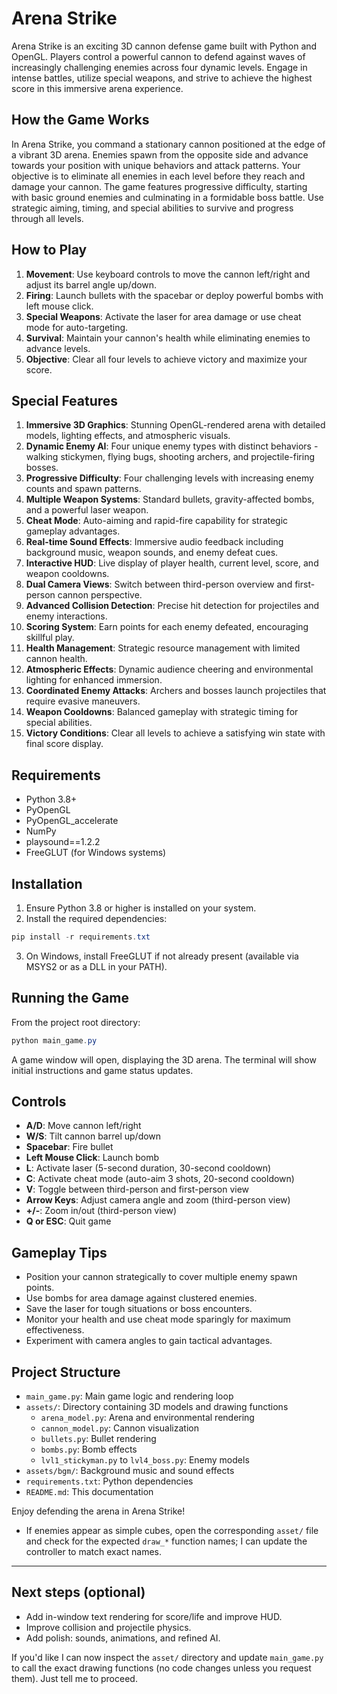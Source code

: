 # Arena Strike

Arena Strike is an exciting 3D cannon defense game built with Python and OpenGL. Players control a powerful cannon to defend against waves of increasingly challenging enemies across four dynamic levels. Engage in intense battles, utilize special weapons, and strive to achieve the highest score in this immersive arena experience.

## How the Game Works

In Arena Strike, you command a stationary cannon positioned at the edge of a vibrant 3D arena. Enemies spawn from the opposite side and advance towards your position with unique behaviors and attack patterns. Your objective is to eliminate all enemies in each level before they reach and damage your cannon. The game features progressive difficulty, starting with basic ground enemies and culminating in a formidable boss battle. Use strategic aiming, timing, and special abilities to survive and progress through all levels.

## How to Play

1. **Movement**: Use keyboard controls to move the cannon left/right and adjust its barrel angle up/down.
2. **Firing**: Launch bullets with the spacebar or deploy powerful bombs with left mouse click.
3. **Special Weapons**: Activate the laser for area damage or use cheat mode for auto-targeting.
4. **Survival**: Maintain your cannon's health while eliminating enemies to advance levels.
5. **Objective**: Clear all four levels to achieve victory and maximize your score.

## Special Features

1. **Immersive 3D Graphics**: Stunning OpenGL-rendered arena with detailed models, lighting effects, and atmospheric visuals.
2. **Dynamic Enemy AI**: Four unique enemy types with distinct behaviors - walking stickymen, flying bugs, shooting archers, and projectile-firing bosses.
3. **Progressive Difficulty**: Four challenging levels with increasing enemy counts and spawn patterns.
4. **Multiple Weapon Systems**: Standard bullets, gravity-affected bombs, and a powerful laser weapon.
5. **Cheat Mode**: Auto-aiming and rapid-fire capability for strategic gameplay advantages.
6. **Real-time Sound Effects**: Immersive audio feedback including background music, weapon sounds, and enemy defeat cues.
7. **Interactive HUD**: Live display of player health, current level, score, and weapon cooldowns.
8. **Dual Camera Views**: Switch between third-person overview and first-person cannon perspective.
9. **Advanced Collision Detection**: Precise hit detection for projectiles and enemy interactions.
10. **Scoring System**: Earn points for each enemy defeated, encouraging skillful play.
11. **Health Management**: Strategic resource management with limited cannon health.
12. **Atmospheric Effects**: Dynamic audience cheering and environmental lighting for enhanced immersion.
13. **Coordinated Enemy Attacks**: Archers and bosses launch projectiles that require evasive maneuvers.
14. **Weapon Cooldowns**: Balanced gameplay with strategic timing for special abilities.
15. **Victory Conditions**: Clear all levels to achieve a satisfying win state with final score display.

## Requirements

- Python 3.8+
- PyOpenGL
- PyOpenGL_accelerate
- NumPy
- playsound==1.2.2
- FreeGLUT (for Windows systems)

## Installation

1. Ensure Python 3.8 or higher is installed on your system.
2. Install the required dependencies:

```powershell
pip install -r requirements.txt
```

3. On Windows, install FreeGLUT if not already present (available via MSYS2 or as a DLL in your PATH).

## Running the Game

From the project root directory:

```powershell
python main_game.py
```

A game window will open, displaying the 3D arena. The terminal will show initial instructions and game status updates.

## Controls

- **A/D**: Move cannon left/right
- **W/S**: Tilt cannon barrel up/down
- **Spacebar**: Fire bullet
- **Left Mouse Click**: Launch bomb
- **L**: Activate laser (5-second duration, 30-second cooldown)
- **C**: Activate cheat mode (auto-aim 3 shots, 20-second cooldown)
- **V**: Toggle between third-person and first-person view
- **Arrow Keys**: Adjust camera angle and zoom (third-person view)
- **+/-**: Zoom in/out (third-person view)
- **Q or ESC**: Quit game

## Gameplay Tips

- Position your cannon strategically to cover multiple enemy spawn points.
- Use bombs for area damage against clustered enemies.
- Save the laser for tough situations or boss encounters.
- Monitor your health and use cheat mode sparingly for maximum effectiveness.
- Experiment with camera angles to gain tactical advantages.

## Project Structure

- `main_game.py`: Main game logic and rendering loop
- `assets/`: Directory containing 3D models and drawing functions
  - `arena_model.py`: Arena and environmental rendering
  - `cannon_model.py`: Cannon visualization
  - `bullets.py`: Bullet rendering
  - `bombs.py`: Bomb effects
  - `lvl1_stickyman.py` to `lvl4_boss.py`: Enemy models
- `assets/bgm/`: Background music and sound effects
- `requirements.txt`: Python dependencies
- `README.md`: This documentation

Enjoy defending the arena in Arena Strike!
- If enemies appear as simple cubes, open the corresponding `asset/` file and check for the expected `draw_*` function names; I can update the controller to match exact names.

---

## Next steps (optional)

- Add in-window text rendering for score/life and improve HUD.
- Improve collision and projectile physics.
- Add polish: sounds, animations, and refined AI.

If you'd like I can now inspect the `asset/` directory and update `main_game.py` to call the exact drawing functions (no code changes unless you request them). Just tell me to proceed.
